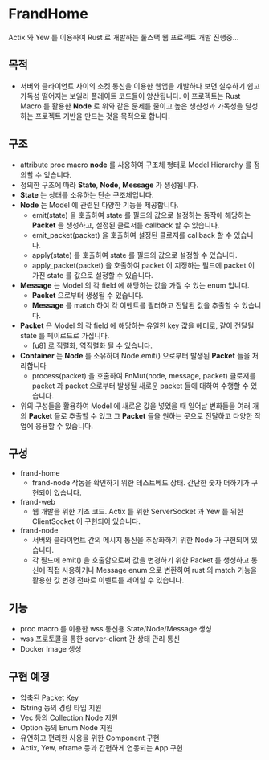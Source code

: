 # FrandHome
Actix 와 Yew 를 이용하여 Rust 로 개발하는 풀스택 웹 프로젝트
개발 진행중...


## 목적
- 서버와 클라이언트 사이의 소켓 통신을 이용한 웹앱을 개발하다 보면 
실수하기 쉽고 가독성 떨어지는 보일러 플레이트 코드들이 양산됩니다.
이 프로젝트는 Rust Macro 를 활용한 __Node__ 로 위와 같은 문제를 줄이고
높은 생산성과 가독성을 달성하는 프로젝트 기반을 만드는 것을 목적으로 합니다.


## 구조
* attribute proc macro __node__ 를 사용하여 구조체 형태로 Model Hierarchy 를 정의할 수 있습니다.
* 정의한 구조에 따라 __State__, __Node__, __Message__ 가 생성됩니다.
* __State__ 는 상태를 소유하는 단순 구조체입니다.
* __Node__ 는 Model 에 관련된 다양한 기능을 제공합니다.
    - emit(state) 을 호출하여 state 를 필드의 값으로 설정하는 동작에 해당하는 __Packet__ 을 생성하고, 설정된 클로저를 callback 할 수 있습니다.
    - emit_packet(packet) 을 호출하여 설정된 클로저를 callback 할 수 있습니다.
    - apply(state) 를 호출하여 state 를 필드의 값으로 설정할 수 있습니다.
    - apply_packet(packet) 을 호출하여 packet 이 지정하는 필드에 packet 이 가진 state 를 값으로 설정할 수 있습니다.
* __Message__ 는 Model 의 각 field 에 해당하는 값을 가질 수 있는 enum 입니다.
    - __Packet__ 으로부터 생성될 수 있습니다.
    - __Message__ 를 match 하여 각 이벤트를 필터하고 전달된 값을 추출할 수 있습니다.
* __Packet__ 은 Model 의 각 field 에 해당하는 유일한 key 값을 헤더로, 같이 전달될 state 를 페이로드로 가집니다.
    - [u8] 로 직렬화, 역직렬화 될 수 있습니다.
* __Container__ 는 __Node__ 를 소유하며 Node.emit() 으로부터 발생된 __Packet__ 들을 처리합니다
    - process(packet) 을 호출하여 FnMut(node, message, packet) 클로저를 packet 과 packet 으로부터 발생될 새로운 packet 들에 대하여 수행할 수 있습니다.
* 위의 구성들을 활용하여 Model 에 새로운 값을 넣었을 때 일어날 변화들을 여러 개의 __Packet__ 들로 추출할 수 있고 그 __Packet__ 들을 원하는 곳으로 전달하고 다양한 작업에 응용할 수 있습니다.


## 구성
* frand-home
    - frand-node 작동을 확인하기 위한 테스트베드 상태. 간단한 숫자 더하기가 구현되어 있습니다.
* frand-web
    - 웹 개발을 위한 기초 코드. Actix 를 위한 ServerSocket 과 Yew 를 위한 ClientSocket 이 구현되어 있습니다.
* frand-node
    - 서버와 클라이언트 간의 메시지 통신을 추상화하기 위한 Node 가 구현되어 있습니다.
    - 각 필드에 emit() 을 호출함으로써 값을 변경하기 위한 Packet 를 생성하고 통신에 직접 사용하거나
        Message enum 으로 변환하여 rust 의 match 기능을 활용한 값 변경 전파로 이벤트를 제어할 수 있습니다.


## 기능
- proc macro 를 이용한 wss 통신용 State/Node/Message 생성
- wss 프로토콜을 통한 server-client 간 상태 관리 통신
- Docker Image 생성


## 구현 예정
- 압축된 Packet Key
- IString 등의 경량 타입 지원
- Vec 등의 Collection Node 지원
- Option 등의 Enum Node 지원
- 유연하고 편리한 사용을 위한 Component 구현
- Actix, Yew, eframe 등과 간편하게 연동되는 App 구현
